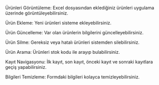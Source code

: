 Ürünleri Görüntüleme: Excel dosyasından eklediğiniz ürünleri uygulama üzerinde görüntüleyebilirsiniz.

Ürün Ekleme: Yeni ürünleri sisteme ekleyebilirsiniz.

Ürün Güncelleme: Var olan ürünlerin bilgilerini güncelleyebilirsiniz.

Ürün Silme: Gereksiz veya hatalı ürünleri sistemden silebilirsiniz.

Ürün Arama: Ürünleri stok kodu ile arayıp bulabilirsiniz.

Kayıt Navigasyonu: İlk kayıt, son kayıt, önceki kayıt ve sonraki kayıtlara geçiş yapabilirsiniz.

Bilgileri Temizleme: Formdaki bilgileri kolayca temizleyebilirsiniz.
